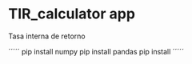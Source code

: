 # TIR_calculator app

Tasa interna de retorno


´´´´´
pip install numpy
pip install pandas
pip install
´´´´´

